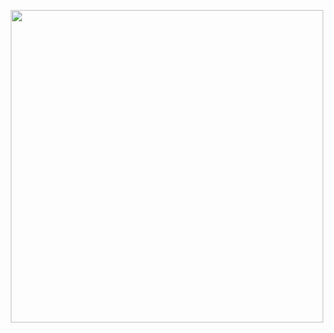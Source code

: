 <p align="center">
  <img src="https://raw.githubusercontent.com/xrctius/finchly/master/finchly-logo.png" width="500px" />
</p>
